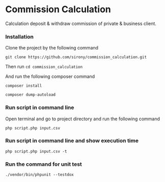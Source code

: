 # Commission Calculation
Calculation deposit &amp; withdraw commission of private &amp; business client.

### Installation 
Clone the project by the following command
```
git clone https://github.com/sirony/commission_calculation.git
```
Then run ```cd commission_calculation```

And run the following composer command

```
composer install
```

```
composer dump-autoload
```
### Run script in command line
Open terminal and go to project directory and run the following command
```
php script.php input.csv
```
### Run script in command line and show execution time
```
php script.php input.csv -t
```

### Run the command for unit test
```
./vendor/bin/phpunit --testdox
```
